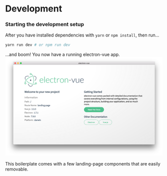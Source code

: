 # Development

### Starting the development setup

After you have installed dependencies with `yarn` or `npm install`, then run...

```bash
yarn run dev # or npm run dev
```

...and boom! You now have a running electron-vue app.  
![](../images/landing-page.jpg)

This boilerplate comes with a few landing-page components that are easily removable.

